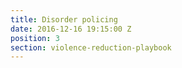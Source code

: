 ```yaml
---
title: Disorder policing
date: 2016-12-16 19:15:00 Z
position: 3
section: violence-reduction-playbook
---
```



